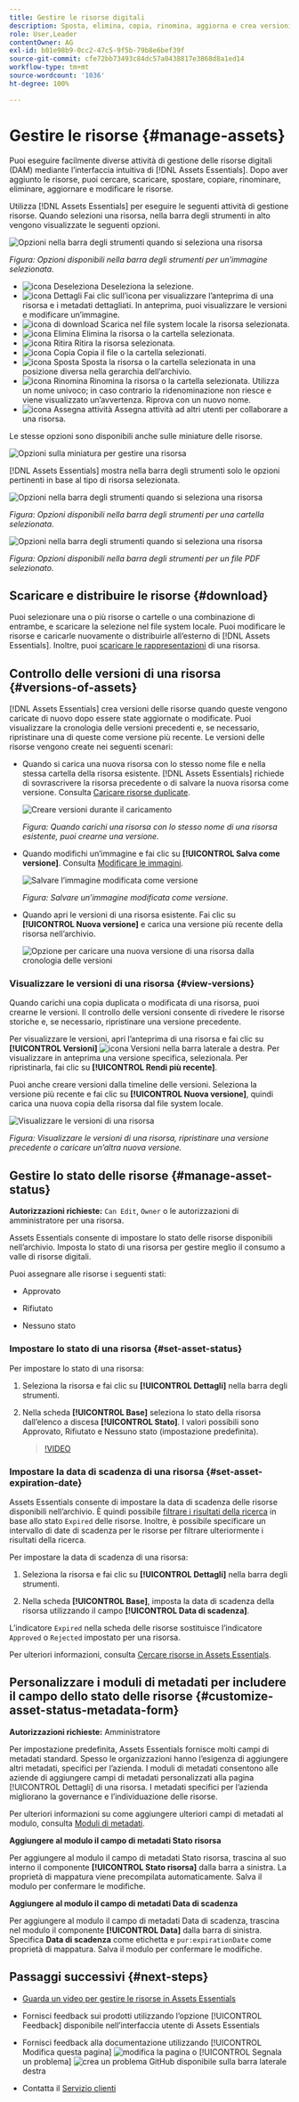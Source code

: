 ```yaml
---
title: Gestire le risorse digitali
description: Sposta, elimina, copia, rinomina, aggiorna e crea versioni delle risorse in [!DNL Assets Essentials].
role: User,Leader
contentOwner: AG
exl-id: b01e98b9-0cc2-47c5-9f5b-79b8e6bef39f
source-git-commit: cfe72bb73493c84dc57a0438817e3868d8a1ed14
workflow-type: tm+mt
source-wordcount: '1036'
ht-degree: 100%

---
```


# Gestire le risorse {#manage-assets}

Puoi eseguire facilmente diverse attività di gestione delle risorse digitali (DAM) mediante l’interfaccia intuitiva di [!DNL Assets Essentials]. Dopo aver aggiunto le risorse, puoi cercare, scaricare, spostare, copiare, rinominare, eliminare, aggiornare e modificare le risorse.

Utilizza [!DNL Assets Essentials] per eseguire le seguenti attività di gestione risorse. Quando selezioni una risorsa, nella barra degli strumenti in alto vengono visualizzate le seguenti opzioni.

![Opzioni nella barra degli strumenti quando si seleziona una risorsa](assets/toolbar-image-selected.png)

*Figura: Opzioni disponibili nella barra degli strumenti per un’immagine selezionata.*

* ![icona Deseleziona](assets/do-not-localize/close-icon.png) Deseleziona la selezione.
* ![icona Dettagli](assets/do-not-localize/edit-in-icon.png) Fai clic sull’icona per visualizzare l’anteprima di una risorsa e i metadati dettagliati. In anteprima, puoi visualizzare le versioni e modificare un’immagine.
* ![icona di download](assets/do-not-localize/download-icon.png) Scarica nel file system locale la risorsa selezionata.
* ![icona Elimina](assets/do-not-localize/delete-icon.png) Elimina la risorsa o la cartella selezionata.
* ![icona Ritira](assets/do-not-localize/checkout-icon.png) Ritira la risorsa selezionata.
* ![icona Copia](assets/do-not-localize/copy-icon.png) Copia il file o la cartella selezionati.
* ![icona Sposta](assets/do-not-localize/move-icon.png) Sposta la risorsa o la cartella selezionata in una posizione diversa nella gerarchia dell’archivio.
* ![icona Rinomina](assets/do-not-localize/rename-icon.png) Rinomina la risorsa o la cartella selezionata. Utilizza un nome univoco; in caso contrario la ridenominazione non riesce e viene visualizzato un’avvertenza. Riprova con un nuovo nome.
* ![icona Assegna attività](assets/do-not-localize/review-delegate-icon.png) Assegna attività ad altri utenti per collaborare a una risorsa.

Le stesse opzioni sono disponibili anche sulle miniature delle risorse.

![Opzioni sulla miniatura per gestire una risorsa](assets/options-on-thumbnail.png)

[!DNL Assets Essentials] mostra nella barra degli strumenti solo le opzioni pertinenti in base al tipo di risorsa selezionata.

![Opzioni nella barra degli strumenti quando si seleziona una risorsa](assets/toolbar-folder-selected.png)

*Figura: Opzioni disponibili nella barra degli strumenti per una cartella selezionata.*

![Opzioni nella barra degli strumenti quando si seleziona una risorsa](assets/toolbar-pdf-selected.png)

*Figura: Opzioni disponibili nella barra degli strumenti per un file PDF selezionato.*

## Scaricare e distribuire le risorse {#download}

Puoi selezionare una o più risorse o cartelle o una combinazione di entrambe, e scaricare la selezione nel file system locale. Puoi modificare le risorse e caricarle nuovamente o distribuirle all’esterno di [!DNL Assets Essentials]. Inoltre, puoi [scaricare le rappresentazioni](/help/add-delete.md#renditions) di una risorsa.

## Controllo delle versioni di una risorsa {#versions-of-assets}

<!-- 
TBD: query for engineering: How many versions are maintained. What happens when we reach that limit? Are old versions automatically removed? -->

[!DNL Assets Essentials] crea versioni delle risorse quando queste vengono caricate di nuovo dopo essere state aggiornate o modificate. Puoi visualizzare la cronologia delle versioni precedenti e, se necessario, ripristinare una di queste come versione più recente. Le versioni delle risorse vengono create nei seguenti scenari:

* Quando si carica una nuova risorsa con lo stesso nome file e nella stessa cartella della risorsa esistente. [!DNL Assets Essentials] richiede di sovrascrivere la risorsa precedente o di salvare la nuova risorsa come versione. Consulta [Caricare risorse duplicate](/help/add-delete.md#resolve-upload-fails).

   ![Creare versioni durante il caricamento](assets/uploads-manage-duplicates.png)

   *Figura: Quando carichi una risorsa con lo stesso nome di una risorsa esistente, puoi crearne una versione.*

* Quando modifichi un’immagine e fai clic su **[!UICONTROL Salva come versione]**. Consulta [Modificare le immagini](/help/edit-images.md).

   ![Salvare l’immagine modificata come versione](assets/edit-image2.png)

   *Figura: Salvare un’immagine modificata come versione.*

* Quando apri le versioni di una risorsa esistente. Fai clic su **[!UICONTROL Nuova versione]** e carica una versione più recente della risorsa nell’archivio.

   ![Opzione per caricare una nuova versione di una risorsa dalla cronologia delle versioni](assets/view-asset-versions2.png)

### Visualizzare le versioni di una risorsa {#view-versions}

Quando carichi una copia duplicata o modificata di una risorsa, puoi crearne le versioni. Il controllo delle versioni consente di rivedere le risorse storiche e, se necessario, ripristinare una versione precedente.

Per visualizzare le versioni, apri l’anteprima di una risorsa e fai clic su **[!UICONTROL Versioni]** ![icona Versioni](assets/do-not-localize/versions-clock-icon.png) nella barra laterale a destra. Per visualizzare in anteprima una versione specifica, selezionala. Per ripristinarla, fai clic su **[!UICONTROL Rendi più recente]**.

Puoi anche creare versioni dalla timeline delle versioni. Seleziona la versione più recente e fai clic su **[!UICONTROL Nuova versione]**, quindi carica una nuova copia della risorsa dal file system locale.

![Visualizzare le versioni di una risorsa](assets/view-asset-versions1.png)

*Figura: Visualizzare le versioni di una risorsa, ripristinare una versione precedente o caricare un’altra nuova versione.*

## Gestire lo stato delle risorse {#manage-asset-status}

**Autorizzazioni richieste:** `Can Edit`, `Owner` o le autorizzazioni di amministratore per una risorsa.

Assets Essentials consente di impostare lo stato delle risorse disponibili nell’archivio. Imposta lo stato di una risorsa per gestire meglio il consumo a valle di risorse digitali.

Puoi assegnare alle risorse i seguenti stati:

* Approvato

* Rifiutato

* Nessuno stato

### Impostare lo stato di una risorsa {#set-asset-status}

Per impostare lo stato di una risorsa:

1. Seleziona la risorsa e fai clic su **[!UICONTROL Dettagli]** nella barra degli strumenti.

1. Nella scheda **[!UICONTROL Base]** seleziona lo stato della risorsa dall’elenco a discesa **[!UICONTROL Stato]**. I valori possibili sono Approvato, Rifiutato e Nessuno stato (impostazione predefinita).

   >[!VIDEO](https://video.tv.adobe.com/v/342495)


### Impostare la data di scadenza di una risorsa {#set-asset-expiration-date}

Assets Essentials consente di impostare la data di scadenza delle risorse disponibili nell’archivio. È quindi possibile [filtrare i risultati della ricerca](search.md#refine-search-results) in base allo stato `Expired` delle risorse. Inoltre, è possibile specificare un intervallo di date di scadenza per le risorse per filtrare ulteriormente i risultati della ricerca.

Per impostare la data di scadenza di una risorsa:

1. Seleziona la risorsa e fai clic su **[!UICONTROL Dettagli]** nella barra degli strumenti.

1. Nella scheda **[!UICONTROL Base]**, imposta la data di scadenza della risorsa utilizzando il campo **[!UICONTROL Data di scadenza]**.

L’indicatore `Expired` nella scheda delle risorse sostituisce l’indicatore `Approved` o `Rejected` impostato per una risorsa.

Per ulteriori informazioni, consulta [Cercare risorse in Assets Essentials](search.md).

## Personalizzare i moduli di metadati per includere il campo dello stato delle risorse {#customize-asset-status-metadata-form}

**Autorizzazioni richieste:** Amministratore

Per impostazione predefinita, Assets Essentials fornisce molti campi di metadati standard. Spesso le organizzazioni hanno l’esigenza di aggiungere altri metadati, specifici per l’azienda. I moduli di metadati consentono alle aziende di aggiungere campi di metadati personalizzati alla pagina [!UICONTROL Dettagli] di una risorsa. I metadati specifici per l’azienda migliorano la governance e l’individuazione delle risorse.

Per ulteriori informazioni su come aggiungere ulteriori campi di metadati al modulo, consulta [Moduli di metadati](metadata.md##metadata-forms).

**Aggiungere al modulo il campo di metadati Stato risorsa**

Per aggiungere al modulo il campo di metadati Stato risorsa, trascina al suo interno il componente **[!UICONTROL Stato risorsa]** dalla barra a sinistra. La proprietà di mappatura viene precompilata automaticamente. Salva il modulo per confermare le modifiche.

**Aggiungere al modulo il campo di metadati Data di scadenza**

Per aggiungere al modulo il campo di metadati Data di scadenza, trascina nel modulo il componente **[!UICONTROL Data]** dalla barra di sinistra. Specifica **Data di scadenza** come etichetta e `pur:expirationDate` come proprietà di mappatura. Salva il modulo per confermare le modifiche.

## Passaggi successivi {#next-steps}

* [Guarda un video per gestire le risorse in Assets Essentials](https://experienceleague.adobe.com/docs/experience-manager-learn/assets-essentials/basics/managing.html?lang=it)

* Fornisci feedback sui prodotti utilizzando l’opzione [!UICONTROL Feedback] disponibile nell’interfaccia utente di Assets Essentials

* Fornisci feedback alla documentazione utilizzando [!UICONTROL Modifica questa pagina] ![modifica la pagina](assets/do-not-localize/edit-page.png) o [!UICONTROL Segnala un problema] ![crea un problema GitHub](assets/do-not-localize/github-issue.png) disponibile sulla barra laterale destra

* Contatta il [Servizio clienti](https://experienceleague.adobe.com/?support-solution=General&amp;lang=it#support)




